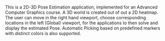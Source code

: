 This is a 2D-3D Pose Estimation application, implemented for an Advanced Computer Graphics course.
A 3D world is created out of out a 2D heatmap. The user can move in the right hand viewport, choose corresponding locations in the left (Global) viewport, for the applications to then solve and display the estimated Pose.
Automatic Picking based on predefined markers with distinct colors is also supported.
